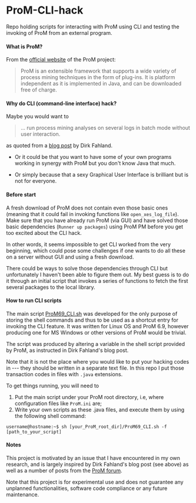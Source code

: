 # ProM-CLI-hack
Repo holding scripts for interacting with ProM using CLI and testing the invoking of ProM from an external program.

#### What is ProM?
From the [official website](http://www.promtools.org/doku.php) of the ProM project:
> ProM is an extensible framework that supports a wide variety of process mining techniques in the form of plug-ins. It is platform independent as it is implemented in Java, and can be downloaded free of charge.

#### Why do CLI (command-line interface) hack?
Maybe you would want to
> ... run process mining analyses on several logs in batch mode without user interaction.

as quoted from a [blog post](https://dirksmetric.wordpress.com/2015/03/11/tutorial-automating-process-mining-with-proms-command-line-interface/) by Dirk Fahland.

* Or it could be that you want to have some of your own programs working in synergy with ProM but you don't know Java that much.

* Or simply because that a sexy Graphical User Interface is brilliant but is not for everyone.

#### Before start
A fresh download of ProM does not contain even those basic ones (meaning that it could fail in invoking functions like ``open_xes_log_file``). Make sure that you have already run ProM (via GUI) and have solved those basic dependencies (``Runner up packages``) using ProM PM before you get too excited about the CLI hack.

In other words, it seems impossible to get CLI worked from the very beginning, which could pose some challenges if one wants to do all these on a server without GUI and using a fresh download.

There could be ways to solve those dependencies through CLI but unfortunately I haven't been able to figure them out. My best guess is to do it through an initial script that invokes a series of functions to fetch the first several packages to the local library.

#### How to run CLI scripts
The main script [ProM69_CLI.sh](./ProM69_CLI.sh) was developed for the only purpose of storing the shell commands and thus to be used as a shortcut entry for invoking the CLI feature. It was written for Linux OS and ProM 6.9, however producing one for MS Windows or other versions of ProM would be trivial.

The script was produced by altering a variable in the shell script provided by ProM, as instructed in Dirk Fahland's blog post. 

Note that it is not the place where you would like to put your hacking codes in --- they should be written in a separate text file. In this repo I put those transaction codes in files with `.java` extensions.

To get things running, you will need to
1. Put the main script under your ProM root directory, i.e, where configuration files like ``ProM.ini`` are;
2. Write your own scripts as these .java files, and execute them by using the following shell command:
```console
username@hostname:~$ sh [your_ProM_root_dir]/ProM69_CLI.sh -f [path_to_your_script]
```

#### Notes
This project is motivated by an issue that I have encountered in my own research, and is largely inspired by Dirk Fahland's blog post (see above) as well as a number of posts from the [ProM forum](https://www.win.tue.nl/promforum/).

Note that this project is for experimental use and does not guarantee any unplanned functionalities, software code compliance or any future maintenance.
